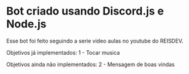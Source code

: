 # Bot criado usando Discord.js e Node.js

Esse bot foi feito seguindo a serie video aulas no youtube do REISDEV.

Objetivos já implementados:
1 - Tocar musica


Objetivos ainda não implementados:
2 - Mensagem de boas vindas